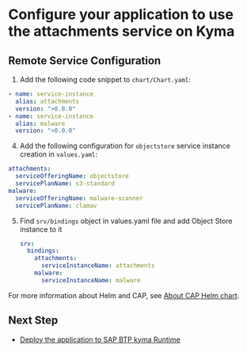 # Configure your application to use the attachments service on Kyma



## Remote Service Configuration

1. Add the following code snippet to `chart/Chart.yaml`:

  ```yaml
  - name: service-instance
    alias: attachments
    version: ">0.0.0"
  - name: service-instance
    alias: malware
    version: ">0.0.0"   
  ```

4. Add the following configuration for `objectstore` service instance creation in `values.yaml`:

  ```yaml
  attachments:
    serviceOfferingName: objectstore
    servicePlanName: s3-standard
  malware:
    serviceOfferingName: malware-scanner
    servicePlanName: clamav   
  ```

5. Find `srv/bindings` object in values.yaml file and add Object Store instance to it

    ```yaml
    srv:
      bindings:
        attachments:
          serviceInstanceName: attachments
        malware:
          serviceInstanceName: malware  
    ```  

For more information about Helm and CAP, see [About CAP Helm chart](https://cap.cloud.sap/docs/guides/deployment/deploy-to-kyma?impl-variant=node#about-cap-helm).


## Next Step
- [Deploy the application to SAP BTP kyma Runtime](./deploy.md)